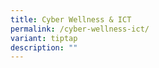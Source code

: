 ```yaml
---
title: Cyber Wellness & ICT
permalink: /cyber-wellness-ict/
variant: tiptap
description: ""
---
```

<p></p>